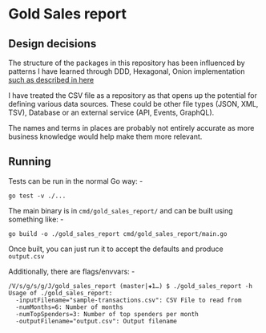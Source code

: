 # Gold Sales report

## Design decisions

The structure of the packages in this repository has been influenced by patterns
I have learned through DDD, Hexagonal, Onion implementation [such as described in here](https://edwardthienhoang.wordpress.com/2017/12/13/ddd-hexagonal-onion-clean-cqrs-how-i-put-it-all-together/)

I have treated the CSV file as a repository as that opens up the potential for defining various 
data sources. These could be other file types (JSON, XML, TSV), Database or an external service (API, Events, GraphQL).

The names and terms in places are probably not entirely accurate as more business knowledge would help
make them more relevant.

## Running

Tests can be run in the normal Go way: -

```
go test -v ./...
```

The main binary is in `cmd/gold_sales_report/` and can be built using something like: -

```
go build -o ./gold_sales_report cmd/gold_sales_report/main.go
```

Once built, you can just run it to accept the defaults and produce `output.csv`

Additionally, there are flags/envvars: -

```
/V/s/g/s/g/J/gold_sales_report (master|✚1…) $ ./gold_sales_report -h
Usage of ./gold_sales_report:
  -inputFilename="sample-transactions.csv": CSV File to read from
  -numMonths=6: Number of months
  -numTopSpenders=3: Number of top spenders per month
  -outputFilename="output.csv": Output filename
```

